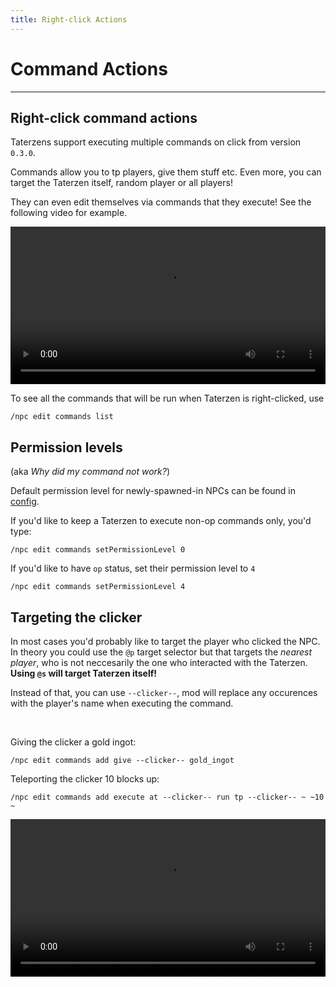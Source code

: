 ```yaml
---
title: Right-click Actions
---
```



# Command Actions

---


## Right-click command actions

Taterzens support executing multiple commands
on click from version `0.3.0`.

Commands allow you to tp players, give them
stuff etc. Even more, you can target the Taterzen itself,
random player or all players!

They can even edit themselves via commands that they execute! See the following video for example.

<video controls="true" allowfullscreen="true" width="100%">
	<source src="../../assets/video/self_edit.webm" type="video/webm">
	<p>Your browser does not support the video element.</p>
</video>


To see all the commands that will be run when Taterzen is right-clicked, use

```
/npc edit commands list
```


## Permission levels

(aka *Why did my command not work?*)

Default permission level for newly-spawned-in NPCs can be found in [config](../../config.md).

If you'd like to keep a Taterzen to execute non-op
commands only, you'd type:
```
/npc edit commands setPermissionLevel 0
```

If you'd like to have `op` status, set their permission level to `4`
```
/npc edit commands setPermissionLevel 4
```

## Targeting the clicker

In most cases you'd probably like to target the player who clicked the NPC.
In theory you could use the `@p` target selector but that targets the *nearest
player*, who is not neccesarily the one who interacted with the Taterzen.
**Using `@s` will target Taterzen itself!**

Instead of that, you can use `--clicker--`, mod will replace any occurences with
the player's name when executing the command.

<br>

Giving the clicker a gold ingot:
```
/npc edit commands add give --clicker-- gold_ingot
```


Teleporting the clicker 10 blocks up:
```
/npc edit commands add execute at --clicker-- run tp --clicker-- ~ ~10 ~
```

<video controls="true" allowfullscreen="true" width="100%">
	<source src="../../assets/video/more_commands.mp4" type="video/mp4">
	<p>Your browser does not support the video element.</p>
</video>
